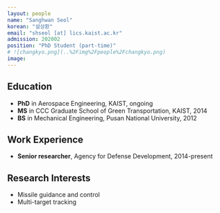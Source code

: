 ```yaml
---
layout: people
name: "Sanghwan Seol"
korean: "설상환"
email: "shseol [at] lics.kaist.ac.kr"
admission: 202002
position: "PhD Student (part-time)"
# ![changkyo.png](..%2Fimg%2Fpeople%2Fchangkyo.png)
image:
---
```


## Education

- **PhD** in Aerospace Engineering, KAIST, ongoing
- **MS** in CCC Graduate School of Green Transportation, KAIST, 2014
- **BS** in Mechanical Engineering, Pusan National University, 2012

## Work Experience

- **Senior researcher**, Agency for Defense Development, 2014-present

## Research Interests

- Missile guidance and control
- Multi-target tracking